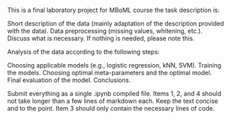 This is a final laboratory project for MBoML course the task description is: 

Short description of the data (mainly adaptation of the description provided with the data).
Data preprocessing (missing values, whitening, etc.). Discuss what is necessary. If nothing is needed, please note this.

Analysis of the data according to the following steps:

Choosing applicable models (e.g., logistic regression, kNN, SVM).
Training the models.
Choosing optimal meta-parameters and the optimal model.
Final evaluation of the model.
Conclusions.

Submit everything as a single .ipynb compiled file.
Items 1, 2, and 4 should not take longer than a few lines of markdown each. Keep the text concise and to the point.
Item 3 should only contain the necessary lines of code.
